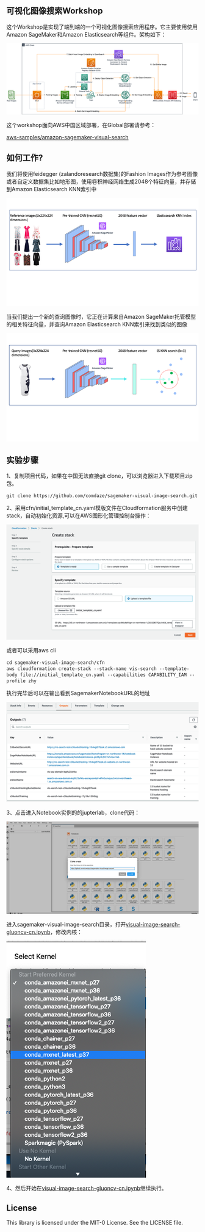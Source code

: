 ## 可视化图像搜索Workshop
这个Workshop是实现了端到端的一个可视化图像搜索应用程序。它主要使用使用Amazon SageMaker和Amazon Elasticsearch等组件。架构如下：

![arch](./pics/arch.png)

这个workshop面向AWS中国区域部署，在Global部署请参考：

[aws-samples/amazon-sagemaker-visual-search](https://github.com/aws-samples/amazon-sagemaker-visual-search)

## 如何工作?

我们将使用feidegger (zalandoresearch数据集)的Fashion Images作为参考图像或者自定义数据集比如地形图，使用卷积神经网络生成2048个特征向量，并存储到Amazon Elasticsearch KNN索引中

![diagram](./pics/ref.png)

当我们提出一个新的查询图像时，它正在计算来自Amazon SageMaker托管模型的相关特征向量，并查询Amazon Elasticsearch KNN索引来找到类似的图像

![diagram](./pics/query.png)

## 实验步骤
1、复制项目代码，如果在中国无法直接git clone，可以浏览器进入下载项目zip包。
```
git clone https://github.com/comdaze/sagemaker-visual-image-search.git
```
2、采用cfn/initial_template_cn.yaml模版文件在Cloudformation服务中创建stack，自动初始化资源,可以在AWS图形化管理控制台操作：

![start_cf](./pics/start_cf.png)

或者可以采用aws cli
```
cd sagemaker-visual-image-search/cfn
aws cloudformation create-stack --stack-name vis-search --template-body file://initial_template_cn.yaml --capabilities CAPABILITY_IAM --profile zhy
```
执行完毕后可以在输出看到SagemakerNotebookURL的地址

![cf_outputs](./pics/cf_outputs.png)

3、点击进入Notebook实例的的jupterlab，clone代码：

![nb_git](./pics/nb_git.png)

进入sagemaker-visual-image-search目录，打开[visual-image-search-gluoncv-cn.ipynb](./visual-image-search-gluoncv-cn.ipynb)，修改内核：

![select_kernel](./pics/select_kernel.png)

4、然后开始在[visual-image-search-gluoncv-cn.ipynb](./visual-image-search-gluoncv-cn.ipynb)继续执行。


## License

This library is licensed under the MIT-0 License. See the LICENSE file.
